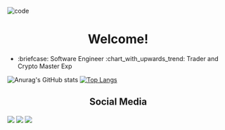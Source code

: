 ![code](https://user-images.githubusercontent.com/47516085/164051518-e89989cb-d6bc-4914-9a3c-a2381d6cf92d.png)


<h1 align="center">Welcome!</h1>

<ul>
  <li>
:briefcase: Software Engineer</b>
:chart_with_upwards_trend: Trader and Crypto Master Exp
  </li>
  </ul>


![Anurag's GitHub stats](https://github-readme-stats.vercel.app/api?username=pactx&theme=midnight-purple&show_icons=true) [![Top Langs](https://github-readme-stats.vercel.app/api/top-langs/?username=pactx&layout=compact&theme=midnight-purple&show&show_icons=true)](https://github.com/pactx/github-readme-stats)



<div>
  <h2 align="center">Social Media</h2>

  <a href="https://www.instagram.com/officialpactx/" target="_blank"><img align="center" src ="https://img.shields.io/badge/Instagram-E4405F?style=for-the-badge&logo=instagram&logoColor=white" target="_blank"></a>
   <a href= "mailto:marlon.sutana@gmail.com" target="_blank"><img align="center"  src ="https://img.shields.io/badge/Gmail-D14836?style=for-the-badge&logo=gmail&logoColor=white" target="_blank"></a>
  <a href="https://www.twitch.tv/pactx" target="_blank"><img align="center" src = "https://img.shields.io/badge/Twitch-9146FF?style=for-the-badge&logo=twitch&logoColor=white" target="_blank"></a>
</div>

